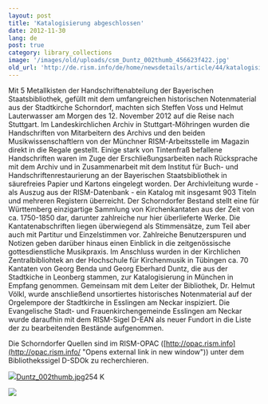 ```yaml
---
layout: post
title: 'Katalogisierung abgeschlossen'
date: 2012-11-30
lang: de
post: true
category: library_collections
image: '/images/old/uploads/csm_Duntz_002thumb_456623f422.jpg'
old_url: 'http://de.rism.info/de/home/newsdetails/article/44/katalogisierung-abgeschlossen.html'
---
```


Mit 5 Metallkisten der Handschriftenabteilung der Bayerischen Staatsbibliothek, gefüllt mit dem umfangreichen historischen Notenmaterial aus der Stadtkirche Schorndorf, machten sich Steffen Voss und Helmut Lauterwasser am Morgen des 12. November 2012 auf die Reise nach Stuttgart. Im Landeskirchlichen Archiv in Stuttgart-Möhringen wurden die Handschriften von Mitarbeitern des Archivs und den beiden Musikwissenschaftlern von der Münchner RISM-Arbeitsstelle im Magazin direkt in die Regale gestellt. Einige stark von Tintenfraß befallene Handschriften waren im Zuge der Erschließungsarbeiten nach Rücksprache mit dem Archiv und in Zusammenarbeit mit dem Institut für Buch- und Handschriftenrestaurierung an der Bayerischen Staatsbibliothek in säurefreies Papier und Kartons eingelegt worden.
Der Archivleitung wurde - als Auszug aus der RISM-Datenbank - ein Katalog mit insgesamt 903 Titeln und mehreren Registern überreicht.
Der Schorndorfer Bestand stellt eine für Württemberg einzigartige Sammlung von Kirchenkantaten aus der Zeit von ca. 1750-1850 dar, darunter zahlreiche nur hier überlieferte Werke. Die Kantatenabschriften liegen überwiegend als Stimmensätze, zum Teil aber auch mit Partitur und Einzelstimmen vor. Zahlreiche Benutzerspuren und Notizen geben darüber hinaus einen Einblick in die zeitgenössische gottesdienstliche Musikpraxis.
Im Anschluss wurden in der Kirchlichen Zentralbibliohtek an der Hochschule für Kirchenmusik in Tübingen ca. 70 Kantaten von Georg Benda und Georg Eberhard Duntz, die aus der Stadtkiche in Leonberg stammen, zur Katalogisierung in München in Empfang genommen.
Gemeinsam mit dem Leiter der Bibliothek, Dr. Helmut Völkl, wurde anschließend unsortiertes historisches Notenmaterial auf der Orgelempore der Stadtkirche in Esslingen am Neckar inspiziert. Die Evangelische Stadt- und Frauenkirchengemeinde Esslingen am Neckar wurde daraufhin mit dem RISM-Sigel D-EAN als neuer Fundort in die Liste der zu bearbeitenden Bestände aufgenommen.

Die Schorndorfer Quellen sind im RISM-OPAC ([http://opac.rism.info](http://opac.rism.info/ "Opens external link in new window")) unter dem Bibliothekssigel D-SDOk zu recherchieren.

![](/typo3//gfx/fileicons/jpg.gif)[Duntz\_002thumb.jpg](/uploads/media/Duntz_002thumb.jpg)254 K

 ![](/typo3//gfx/fileicons/jpg.gif)

